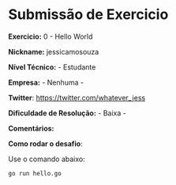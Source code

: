 # Submissão de Exercicio

**Exercicio:** 0 - Hello World

**Nickname:** jessicamosouza

**Nível Técnico:** - Estudante

**Empresa:** - Nenhuma -

**Twitter**: https://twitter.com/whatever_jess

**Dificuldade de Resolução:** - Baixa -

**Comentários:** 

**Como rodar o desafio**: 

Use o comando abaixo: 
```bash
go run hello.go
```